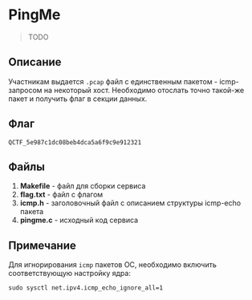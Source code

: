 PingMe
======

> TODO


Описание
--------
Участникам выдается `.pcap` файл с единственным пакетом - icmp-запросом на некоторый хост.
Необходимо отослать точно такой-же пакет и получить флаг в секции данных.


Флаг
----
```
QCTF_5e987c1dc08beb4dca5a6f9c9e912321
```


Файлы
-----
1. **Makefile** - файл для сборки сервиса
2. **flag.txt** - файл с флагом
3. **icmp.h** - заголовочный файл с описанием структуры icmp-echo пакета
4. **pingme.c** - исходный код сервиса


Примечание
----------
Для игнорирования `icmp` пакетов ОС, необходимо включить соответствующую настройку ядра:
```
sudo sysctl net.ipv4.icmp_echo_ignore_all=1
```
